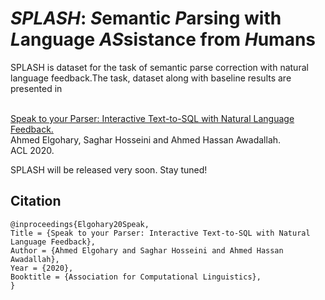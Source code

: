 # *SPLASH*: *S*emantic *P*arsing with *L*anguage *AS*sistance from *H*umans
SPLASH is dataset for the task of semantic parse correction with natural language feedback.The task, dataset along with baseline results are presented in 

<br/>[Speak to your Parser: Interactive Text-to-SQL with Natural Language Feedback.](http://aka.ms/Splash_dataset)<br/>Ahmed Elgohary, Saghar Hosseini and Ahmed Hassan Awadallah.<br/>ACL 2020.

SPLASH will be released very soon. Stay tuned!

## Citation
```
@inproceedings{Elgohary20Speak,
Title = {Speak to your Parser: Interactive Text-to-SQL with Natural Language Feedback},
Author = {Ahmed Elgohary and Saghar Hosseini and Ahmed Hassan Awadallah},
Year = {2020},
Booktitle = {Association for Computational Linguistics},
}
```

